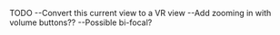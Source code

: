 TODO
--Convert this current view to a VR view
--Add zooming in with volume buttons??
--Possible bi-focal?
